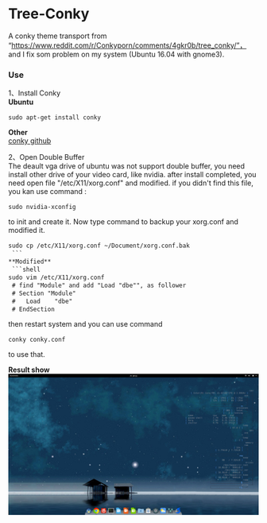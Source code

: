 # Tree-Conky
A conky theme transport from “https://www.reddit.com/r/Conkyporn/comments/4gkr0b/tree_conky/”， and I fix som problem on my system (Ubuntu 16.04 with gnome3).

### Use
1、Install Conky<br>
**Ubuntu** 
  ``` 
  sudo apt-get install conky
  ``` 
  
**Other**<br>
[conky github](https://github.com/brndnmtthws/conky)

2、Open Double Buffer<br>
The deault vga drive of ubuntu was not support double buffer, you need install other drive of your video card, like nvidia. after install completed, you need open file "/etc/X11/xorg.conf" and modified. if you didn't find this file, you kan use command : 
<br>
  ```shell
  sudo nvidia-xconfig 
  ```
to init and create it. Now type command to backup your xorg.conf and modified it.
  ```shell
  sudo cp /etc/X11/xorg.conf ~/Document/xorg.conf.bak
  ```
**Modified**
  ```shell
  sudo vim /etc/X11/xorg.conf
  # find "Module" and add "Load "dbe"", as follower
  # Section "Module"
   #   Load    "dbe"
   # EndSection
  ```

then restart system and you can use command
  ```shell
  conky conky.conf
  ```
to use that.

**Result show**
![](https://github.com/MarrowSix/Tree-Conky/raw/master/model.png)
